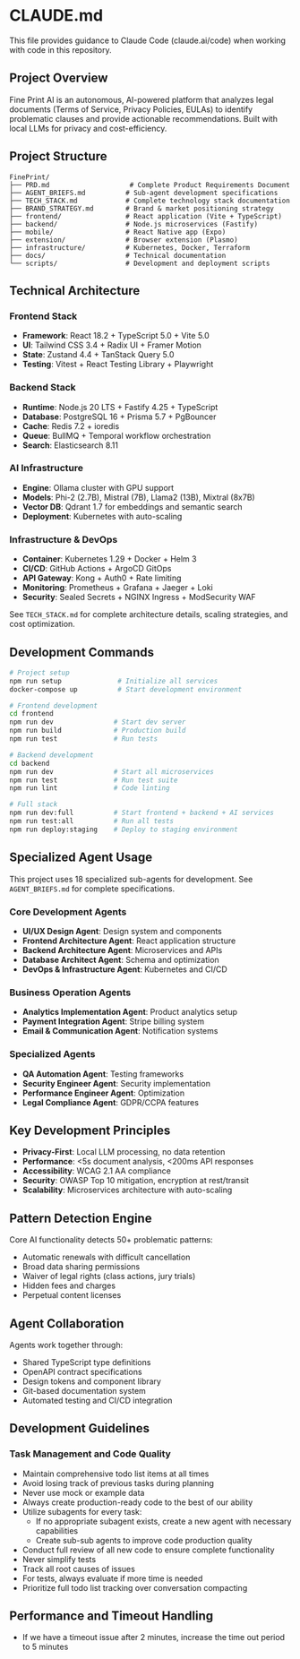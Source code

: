 # CLAUDE.md

This file provides guidance to Claude Code (claude.ai/code) when working with code in this repository.

## Project Overview

Fine Print AI is an autonomous, AI-powered platform that analyzes legal documents (Terms of Service, Privacy Policies, EULAs) to identify problematic clauses and provide actionable recommendations. Built with local LLMs for privacy and cost-efficiency.

## Project Structure

```
FinePrint/
├── PRD.md                    # Complete Product Requirements Document
├── AGENT_BRIEFS.md          # Sub-agent development specifications
├── TECH_STACK.md            # Complete technology stack documentation
├── BRAND_STRATEGY.md        # Brand & market positioning strategy
├── frontend/                # React application (Vite + TypeScript)
├── backend/                 # Node.js microservices (Fastify)
├── mobile/                  # React Native app (Expo)
├── extension/               # Browser extension (Plasmo)
├── infrastructure/          # Kubernetes, Docker, Terraform
├── docs/                    # Technical documentation
└── scripts/                 # Development and deployment scripts
```

## Technical Architecture

### Frontend Stack
- **Framework**: React 18.2 + TypeScript 5.0 + Vite 5.0
- **UI**: Tailwind CSS 3.4 + Radix UI + Framer Motion
- **State**: Zustand 4.4 + TanStack Query 5.0
- **Testing**: Vitest + React Testing Library + Playwright

### Backend Stack  
- **Runtime**: Node.js 20 LTS + Fastify 4.25 + TypeScript
- **Database**: PostgreSQL 16 + Prisma 5.7 + PgBouncer
- **Cache**: Redis 7.2 + ioredis
- **Queue**: BullMQ + Temporal workflow orchestration
- **Search**: Elasticsearch 8.11

### AI Infrastructure
- **Engine**: Ollama cluster with GPU support
- **Models**: Phi-2 (2.7B), Mistral (7B), Llama2 (13B), Mixtral (8x7B)
- **Vector DB**: Qdrant 1.7 for embeddings and semantic search
- **Deployment**: Kubernetes with auto-scaling

### Infrastructure & DevOps
- **Container**: Kubernetes 1.29 + Docker + Helm 3
- **CI/CD**: GitHub Actions + ArgoCD GitOps
- **API Gateway**: Kong + Auth0 + Rate limiting
- **Monitoring**: Prometheus + Grafana + Jaeger + Loki
- **Security**: Sealed Secrets + NGINX Ingress + ModSecurity WAF

See `TECH_STACK.md` for complete architecture details, scaling strategies, and cost optimization.

## Development Commands

```bash
# Project setup
npm run setup              # Initialize all services
docker-compose up          # Start development environment

# Frontend development
cd frontend
npm run dev               # Start dev server
npm run build             # Production build
npm run test              # Run tests

# Backend development
cd backend
npm run dev               # Start all microservices
npm run test              # Run test suite
npm run lint              # Code linting

# Full stack
npm run dev:full          # Start frontend + backend + AI services
npm run test:all          # Run all tests
npm run deploy:staging    # Deploy to staging environment
```

## Specialized Agent Usage

This project uses 18 specialized sub-agents for development. See `AGENT_BRIEFS.md` for complete specifications.

### Core Development Agents
- **UI/UX Design Agent**: Design system and components
- **Frontend Architecture Agent**: React application structure
- **Backend Architecture Agent**: Microservices and APIs
- **Database Architect Agent**: Schema and optimization
- **DevOps & Infrastructure Agent**: Kubernetes and CI/CD

### Business Operation Agents
- **Analytics Implementation Agent**: Product analytics setup  
- **Payment Integration Agent**: Stripe billing system
- **Email & Communication Agent**: Notification systems

### Specialized Agents
- **QA Automation Agent**: Testing frameworks
- **Security Engineer Agent**: Security implementation
- **Performance Engineer Agent**: Optimization
- **Legal Compliance Agent**: GDPR/CCPA features

## Key Development Principles

- **Privacy-First**: Local LLM processing, no data retention
- **Performance**: <5s document analysis, <200ms API responses
- **Accessibility**: WCAG 2.1 AA compliance
- **Security**: OWASP Top 10 mitigation, encryption at rest/transit
- **Scalability**: Microservices architecture with auto-scaling

## Pattern Detection Engine

Core AI functionality detects 50+ problematic patterns:
- Automatic renewals with difficult cancellation
- Broad data sharing permissions  
- Waiver of legal rights (class actions, jury trials)
- Hidden fees and charges
- Perpetual content licenses

## Agent Collaboration

Agents work together through:
- Shared TypeScript type definitions
- OpenAPI contract specifications
- Design tokens and component library
- Git-based documentation system
- Automated testing and CI/CD integration

## Development Guidelines

### Task Management and Code Quality
- Maintain comprehensive todo list items at all times
- Avoid losing track of previous tasks during planning
- Never use mock or example data
- Always create production-ready code to the best of our ability
- Utilize subagents for every task:
  * If no appropriate subagent exists, create a new agent with necessary capabilities
  * Create sub-sub agents to improve code production quality
- Conduct full review of all new code to ensure complete functionality
- Never simplify tests
- Track all root causes of issues
- For tests, always evaluate if more time is needed
- Prioritize full todo list tracking over conversation compacting

## Performance and Timeout Handling
- If we have a timeout issue after 2 minutes, increase the time out period to 5 minutes